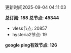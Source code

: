 更新时间2025-09-04 04:11:03

**总订阅: 188**
**总节点: 45344**
- vless节点: 20857
- hysteria2节点: 19

**google ping有效节点: 126**
